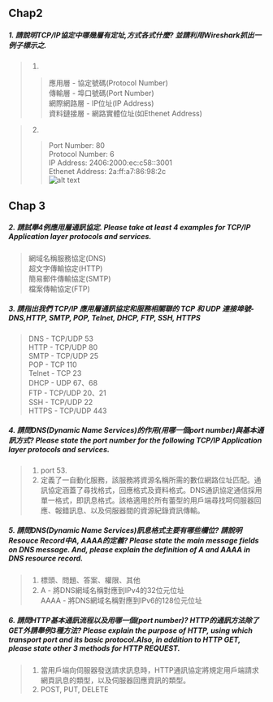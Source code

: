## Chap2 
##### 1. 請說明TCP/IP協定中哪幾層有定址,方式各式什麼? 並請利用Wireshark抓出一例子標示之. 
   > 1. 
   > > 應用層 - 協定號碼(Protocol Number)<br />
   > > 傳輸層 - 埠口號碼(Port Number)<br />
   > > 網際網路層 - IP位址(IP Address)<br />
   > > 資料鏈接層 - 網路實體位址(如Ethenet Address)

   > 2. 
   > > Port Number: 80<br />
   > > Protocol Number: 6<br />
   > > IP Address: 2406:2000:ec:c58::3001<br />
   > > Ethenet Address: 2a:ff:a7:86:98:2c<br />
   > > ![alt text](https://media.discordapp.net/attachments/604901020710993921/771207749677350942/unknown.png "Logo Title Text 1")

   
## Chap 3 
##### 2. 請試舉4例應用層通訊協定. Please take at least 4 examples for TCP/IP Application layer protocols and services. 
   > 網域名稱服務協定(DNS)<br />
   > 超文字傳輸協定(HTTP)<br />
   > 簡易郵件傳輸協定(SMTP)<br />
   > 檔案傳輸協定(FTP)

##### 3. 請指出我們 TCP/IP 應用層通訊協定和服務相關聯的 TCP 和 UDP 連接埠號-DNS,HTTP, SMTP, POP, Telnet, DHCP, FTP, SSH, HTTPS 
   > DNS    - TCP/UDP 53<br />
   > HTTP   - TCP/UDP 80<br />
   > SMTP   - TCP/UDP 25<br />
   > POP    - TCP 110<br />
   > Telnet - TCP 23<br />
   > DHCP   - UDP 67、68<br />
   > FTP    - TCP/UDP 20、21<br />
   > SSH    - TCP/UDP 22<br />
   > HTTPS  - TCP/UDP 443<br />

##### 4. 請問DNS(Dynamic Name Services)的作用(用哪一個port number)與基本通訊方式? Please state the port number for the following TCP/IP Application layer protocols and services. 
   > 1. port 53.<br />
   > 2. 定義了一自動化服務，該服務將資源名稱所需的數位網路位址匹配。通訊協定涵蓋了尋找格式，回應格式及資料格式。DNS通訊協定通信採用單一格式，即訊息格式。該格適用於所有蕾型的用戶端尋找呵伺服器回應、報錯訊息、以及伺服器間的資源紀錄資訊傳輸。

##### 5. 請問DNS(Dynamic Name Services)訊息格式主要有哪些欄位? 請說明Resouce Record中A, AAAA的定義? Please state the main message fields on DNS message. And, please explain the definition of A and AAAA in DNS resource record. 
   > 1. 標頭、問題、答案、權限、其他<br />
   > 2. A - 將DNS網域名稱對應到IPv4的32位元位址<br />
   > AAAA - 將DNS網域名稱對應到IPv6的128位元位址

##### 6. 請問HTTP基本通訊流程以及用哪一個(port number)? HTTP的通訊方法除了GET外請舉例3種方法? Please explain the purpose of HTTP, using which transport port and its basic protocol.Also, in addition to HTTP GET, please state other 3 methods for HTTP REQUEST.
   > 1. 當用戶端向伺服器發送請求訊息時，HTTP通訊協定將規定用戶端請求網頁訊息的類型，以及伺服器回應資訊的類型。<br />
   > 2. POST, PUT, DELETE
